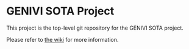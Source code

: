 # GENIVI SOTA Project

This project is the top-level git repository for the GENIVI SOTA project.

Please refer to [the wiki](https://github.com/advancedtelematic/sota-server/wiki) for more information.
